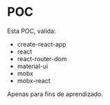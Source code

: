 # POC
Esta POC, valida:

- create-react-app
- react
- react-router-dom
- material-ui
- mobx
- mobx-react

Apenas para fins de aprendizado.
